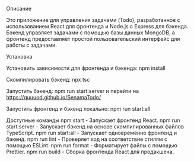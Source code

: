 Описание

Это приложение для управления задачами (Todo), разработанное с использованием React для фронтенда и Node.js с Express для бэкенда. Бэкенд управляет задачами с помощью базы данных MongoDB, а фронтенд предоставляет простой пользовательский интерфейс для работы с задачами.

Установка

Установить зависимости для фронтенда и бэкенда:
npm install

Скомпилировать бэкенд:
npx tsc

Запустить бэкенд:
npm run start:server и перейти на https://quuuod.github.io/SenamaTodo/

Запустить фронтенд и бэкенд локально:
npm run start:all

Доступные команды
npm start - Запускает фронтенд React.
npm run start:server - Запускает бэкенд на основе скомпилированных файлов TypeScript.
npm run start:all - Запускает одновременно фронтенд и бэкенд.
npm run lint - Проверяет код на соответствие стилям с помощью ESLint.
npm run format - Форматирует файлы с помощью Prettier.
npm run build - Сборка фронтенда React для продакшена.
